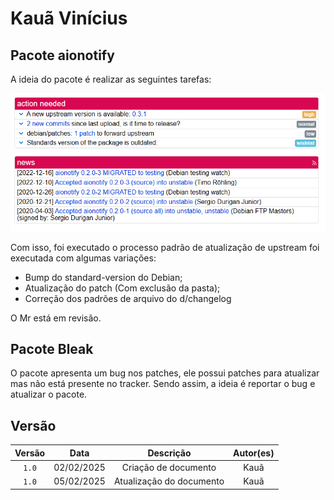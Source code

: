 # Kauã Vinícius

## Pacote aionotify

A ideia do pacote é realizar as seguintes tarefas:

![aionotify](../img/kaua_aionotify_problem.PNG)

Com isso, foi executado o processo padrão de atualização de upstream foi executada com algumas variações:
- Bump do standard-version do Debian;
- Atualização do patch (Com exclusão da pasta);
- Correção dos padrões de arquivo do d/changelog

O Mr está em revisão.

## Pacote Bleak

O pacote apresenta um bug nos patches, ele possui patches para atualizar mas não está presente no tracker.
Sendo assim, a ideia é reportar o bug e atualizar o pacote.

## Versão

| Versão |    Data    |         Descrição          |  Autor(es)  |
| :----: | :--------: | :------------------------: | :---------: |
| `1.0`  | 02/02/2025 | Criação de documento | Kauã |
| `1.0`  | 05/02/2025 | Atualização do documento | Kauã |

